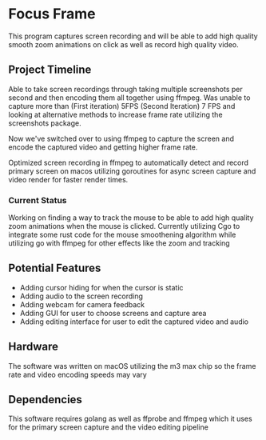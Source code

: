 # Focus Frame

This program captures screen recording and will be able to add high quality smooth zoom animations on click as well as record high quality video.

## Project Timeline

Able to take screen recordings through taking multiple screenshots per second and then encoding them all together using ffmpeg. Was unable to capture more than (First iteration) 5FPS (Second Iteration) 7 FPS and looking at alternative methods to increase frame rate utilizing the screenshots package.

Now we've switched over to using ffmpeg to capture the screen and encode the captured video and getting higher frame rate.

Optimized screen recording in ffmpeg to automatically detect and record primary screen on macos utilizing goroutines for async screen capture and video render for faster render times.

### Current Status

Working on finding a way to track the mouse to be able to add high quality zoom animations when the mouse is clicked. Currently utilizing Cgo to integrate some rust code for the mouse smoothening algorithm while utilizing go with ffmpeg for other effects like the zoom and tracking

## Potential Features

- Adding cursor hiding for when the cursor is static
- Adding audio to the screen recording
- Adding webcam for camera feedback
- Adding GUI for user to choose screens and capture area
- Adding editing interface for user to edit the captured video and audio

## Hardware

The software was written on macOS utilizing the m3 max chip so the frame rate and video encoding speeds may vary

## Dependencies

This software requires golang as well as ffprobe and ffmpeg which it uses for the primary screen capture and the video editing pipeline
